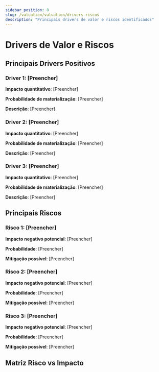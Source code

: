 ```yaml
---
sidebar_position: 8
slug: /valuation/valuation/drivers-riscos
description: "Principais drivers de valor e riscos identificados"
---
```


# Drivers de Valor e Riscos

## Principais Drivers Positivos

### Driver 1: [Preencher]

**Impacto quantitativo**: [Preencher]

**Probabilidade de materialização**: [Preencher]

**Descrição**: [Preencher]

### Driver 2: [Preencher]

**Impacto quantitativo**: [Preencher]

**Probabilidade de materialização**: [Preencher]

**Descrição**: [Preencher]

### Driver 3: [Preencher]

**Impacto quantitativo**: [Preencher]

**Probabilidade de materialização**: [Preencher]

**Descrição**: [Preencher]

## Principais Riscos

### Risco 1: [Preencher]

**Impacto negativo potencial**: [Preencher]

**Probabilidade**: [Preencher]

**Mitigação possível**: [Preencher]

### Risco 2: [Preencher]

**Impacto negativo potencial**: [Preencher]

**Probabilidade**: [Preencher]

**Mitigação possível**: [Preencher]

### Risco 3: [Preencher]

**Impacto negativo potencial**: [Preencher]

**Probabilidade**: [Preencher]

**Mitigação possível**: [Preencher]

## Matriz Risco vs Impacto
